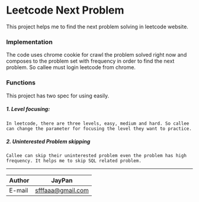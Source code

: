 Leetcode Next Problem
===========================
This project helps me to find the next problem solving in leetcode website.

### Implementation
The code uses chrome cookie for crawl the problem solved right now and composes to
the problem set with frequency in order to find the next problem. So callee must login
leetcode from chrome.

### Functions
This project has two spec for using easily.  
##### 1. Level focusing:  
    In leetcode, there are three levels, easy, medium and hard. So callee can change the parameter for focusing the level they want to practice.  

##### 2. Uninterested Problem skipping  
    Callee can skip their uninterested problem even the problem has high frequency. It helps me to skip SQL related problem.

****
	
|Author|JayPan|
|---|---
|E-mail|sfffaaa@gmail.com


